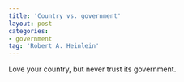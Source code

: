 ```yaml
---
title: 'Country vs. government'
layout: post
categories:
- government
tag: 'Robert A. Heinlein'
---
```


Love your country, but never trust its government.